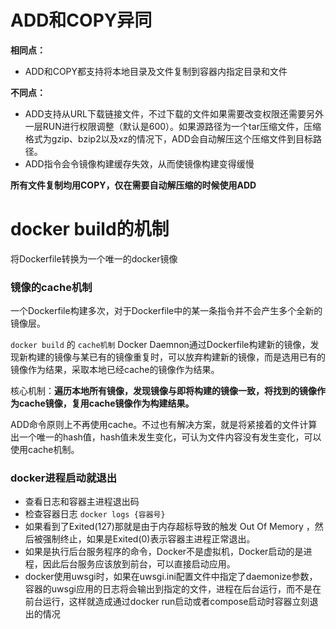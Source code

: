 # ADD和COPY异同

**相同点：**

- ADD和COPY都支持将本地目录及文件复制到容器内指定目录和文件

**不同点：**

- ADD支持从URL下载链接文件，不过下载的文件如果需要改变权限还需要另外一层RUN进行权限调整（默认是600）。如果源路径为一个tar压缩文件，压缩格式为gzip、bzip2以及xz的情况下，ADD会自动解压这个压缩文件到目标路径。
- ADD指令会令镜像构建缓存失效，从而使镜像构建变得缓慢

**所有文件复制均用COPY，仅在需要自动解压缩的时候使用ADD**

# docker build的机制

将Dockerfile转换为一个唯一的docker镜像

### 镜像的cache机制

一个Dockerfile构建多次，对于Dockerfile中的某一条指令并不会产生多个全新的镜像层。

```docker build``` 的 ```cache机制``` Docker Daemnon通过Dockerfile构建新的镜像，发现新构建的镜像与某已有的镜像重复时，可以放弃构建新的镜像，而是选用已有的镜像作为结果，采取本地已经cache的镜像作为结果。

核心机制：**遍历本地所有镜像，发现镜像与即将构建的镜像一致，将找到的镜像作为cache镜像，复用cache镜像作为构建结果。**

ADD命令原则上不再使用cache。不过也有解决方案，就是将紧接着的文件计算出一个唯一的hash值，hash值未发生变化，可认为文件内容没有发生变化，可以使用cache机制。

### docker进程启动就退出

- 查看日志和容器主进程退出码
- 检查容器日志 ```docker logs {容器号}```
- 如果看到了Exited(127)那就是由于内存超标导致的触发 Out Of Memory ，然后被强制终止，如果是Exited(0)表示容器主进程正常退出。
- 如果是执行后台服务程序的命令，Docker不是虚拟机，Docker启动的是进程，因此后台服务应该放到前台，可以直接启动应用。
- docker使用uwsgi时，如果在uwsgi.ini配置文件中指定了daemonize参数，容器的uwsgi应用的日志将会输出到指定的文件，进程在后台运行，而不是在前台运行，这样就造成通过docker run启动或者compose启动时容器立刻退出的情况





















